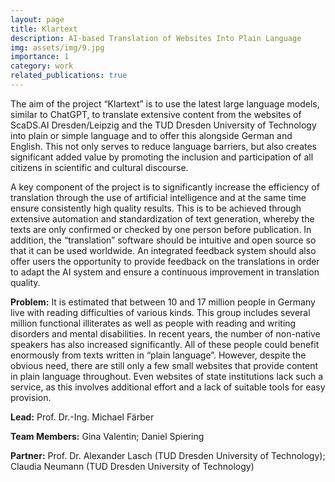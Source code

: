 ```yaml
---
layout: page
title: Klartext
description: AI-based Translation of Websites Into Plain Language
img: assets/img/9.jpg
importance: 1
category: work
related_publications: true
---
```


The aim of the project “Klartext” is to use the latest large language models, similar to ChatGPT, to translate extensive content from the websites of ScaDS.AI Dresden/Leipzig and the TUD Dresden University of Technology into plain or simple language and to offer this alongside German and English. This not only serves to reduce language barriers, but also creates significant added value by promoting the inclusion and participation of all citizens in scientific and cultural discourse.

A key component of the project is to significantly increase the efficiency of translation through the use of artificial intelligence and at the same time ensure consistently high quality results. This is to be achieved through extensive automation and standardization of text generation, whereby the texts are only confirmed or checked by one person before publication. In addition, the “translation” software should be intuitive and open source so that it can be used worldwide. An integrated feedback system should also offer users the opportunity to provide feedback on the translations in order to adapt the AI system and ensure a continuous improvement in translation quality.

**Problem:**
It is estimated that between 10 and 17 million people in Germany live with reading difficulties of various kinds. This group includes several million functional illiterates as well as people with reading and writing disorders and mental disabilities. In recent years, the number of non-native speakers has also increased significantly. All of these people could benefit enormously from texts written in “plain language”. However, despite the obvious need, there are still only a few small websites that provide content in plain language throughout. Even websites of state institutions lack such a service, as this involves additional effort and a lack of suitable tools for easy provision.

**Lead:**
Prof. Dr.-Ing. Michael Färber

**Team Members:**
Gina Valentin;
Daniel Spiering

**Partner:**
Prof. Dr. Alexander Lasch (TUD Dresden University of Technology);
Claudia Neumann (TUD Dresden University of Technology)
